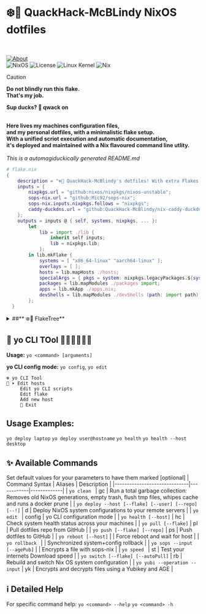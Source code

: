 # ❄️🦆 **QuackHack-McBLindy NixOS dotfiles** <br>

<div align="right">
<sub>

</sub></div><br>

[![About](https://img.shields.io/github/sponsors/QuackHack-McBlindy?logo=githubsponsors&label=Like?&style=flat&labelColor=ff1493&logoColor=fff&color=rgba(234,74,170,0.5) "")](https://github.com/sponsors/QuackHack-McBlindy) 
 <br>
![NixOS](https://img.shields.io/badge/NixOS-25%2E05-blue)  ![License](https://img.shields.io/badge/license-MIT-black) ![Linux Kernel](https://img.shields.io/badge/Linux-6.12.21-red) ![Nix](https://img.shields.io/badge/Nix-2.24.13-blue)


> [!CAUTION]
> __Do not blindly run this flake.__ <br>
> **That's my job.**


__Sup ducks? 🦆 qwack on__ <br> <br>

__Here lives my machines configuration files,__ <br>
__and my personal dotfiles, with a minimalistic flake setup.__  <br>
__With a unified scriot execution and automatic documentation,__ <br>
__it's deployed and maintained with a Nix flavoured command line utlity.__ <br> <br>
_This is a automagiduckically generated README.md_  <br>


<!-- FLAKE_START -->
```nix
# flake.nix
{ 
    description = "❄️🦆 QuackHack-McBlindy's dotfiles! With extra Flakes.";
    inputs = {
        nixpkgs.url = "github:nixos/nixpkgs/nixos-unstable";        
        sops-nix.url = "github:Mic92/sops-nix";
        sops-nix.inputs.nixpkgs.follows = "nixpkgs";  
        caddy-duckdns.url = "github:QuackHack-McBlindy/nix-caddy-duckdns";
    };
    outputs = inputs @ { self, systems, nixpkgs, ... }:
        let
            lib = import ./lib {
                inherit self inputs;
                lib = nixpkgs.lib;      
            };
        in lib.mkFlake {
            systems = [ "x86_64-linux" "aarch64-linux" ]; 
            overlays = [ ];
            hosts = lib.mapHosts ./hosts;
            specialArgs = { pkgs = system: nixpkgs.legacyPackages.${system}; yoLib = lib.yo; };
            packages = lib.mapModules ./packages import;
            apps = lib.mkApp ./apps.nix;
            devShells = lib.mapModules ./devShells (path: import path);
        };             
  }
```
<!-- FLAKE_END -->


<details><summary>##** ❄️🌲 FlakeTree**</summary>

  <!-- TREE_START -->
```nix
git+file:///home/pungkula/dotfiles
├───apps
│   ├───aarch64-linux
│   │   ├───program: app
│   │   └───type: app
│   └───x86_64-linux
│       ├───program: app
│       └───type: app
├───devShells
│   ├───aarch64-linux
│   │   ├───android omitted (use '--all-systems' to show)
│   │   ├───go omitted (use '--all-systems' to show)
│   │   ├───java omitted (use '--all-systems' to show)
│   │   ├───node omitted (use '--all-systems' to show)
│   │   ├───python omitted (use '--all-systems' to show)
│   │   └───rust omitted (use '--all-systems' to show)
│   └───x86_64-linux
│       ├───android: development environment 'nix-shell'
│       ├───go: development environment 'nix-shell'
│       ├───java: development environment 'nix-shell'
│       ├───node: development environment 'nix-shell'
│       ├───python: development environment 'nix-shell'
│       └───rust: development environment 'nix-shell'
├───nixosConfigurations
│   ├───desktop: NixOS configuration
│   ├───homie: NixOS configuration
│   ├───laptop: NixOS configuration
│   └───nasty: NixOS configuration
└───packages
    ├───aarch64-linux
    │   ├───example omitted (use '--all-systems' to show)
    │   ├───"example (copy 1)" omitted (use '--all-systems' to show)
    │   ├───health omitted (use '--all-systems' to show)
    │   ├───say omitted (use '--all-systems' to show)
    │   └───tv omitted (use '--all-systems' to show)
    └───x86_64-linux
        ├───"auto-installer.desktop": package 'nixos-minimal-25.05.20250405.42a1c96-x86_64-linux.iso'
        ├───"auto-installer.homie": package 'nixos-minimal-25.05.20250405.42a1c96-x86_64-linux.iso'
        ├───"auto-installer.laptop": package 'nixos-minimal-25.05.20250405.42a1c96-x86_64-linux.iso'
        ├───"auto-installer.nasty": package 'nixos-minimal-25.05.20250405.42a1c96-x86_64-linux.iso'
        ├───example: package 'git-wrapped'
        ├───"example (copy 1)": package 'git-wrapped-0.1.0'
        ├───health: package 'health'
        ├───say: package 'say'
        └───tv: package 'tv'
```
  <!-- TREE_END -->

</details>

<!-- YO_DOCS_START -->
## 🚀 **yo CLI TOol 🦆🦆🦆🦆🦆🦆**
**Usage:** `yo <command> [arguments]`  

**yo CLI config mode:** `yo config`, `yo edit` 

``` 
❄️ yo CLI Tool
🦆 ➤ Edit hosts
     Edit yo CLI scripts
     Edit flake
     Add new host
     🚫 Exit
``` 

## **Usage Examples:**
`yo deploy laptop`
`yo deploy user@hostname`
`yo health`
`yo health --host desktop` 

## ✨ Available Commands
Set default values for your parameters to have them marked [optiional]
| Command Syntax               | Aliases    | Description |
|------------------------------|------------|-------------|
| `yo clean ` | gc | Run a total garbage collection: Removes old NixOS generations, empty trash, flush tmp files, whipes cache and runs a docker prune |
| `yo deploy --host [--flake] [--user] [--repo] [--!]` | d | Deploy NixOS system configurations to your remote servers |
| `yo edit ` | config | yo CLI configuration mode |
| `yo health [--host]` | hc | Check system health status across your machines |
| `yo pull [--flake]` | pl | Pull dotfiles repo from GitHub |
| `yo push [--flake] [--repo]` | ps | Push dotfiles to GitHub |
| `yo reboot [--host]` |  | Force reboot and wait for host |
| `yo rollback ` |  | Synchronized system+config rollback |
| `yo sops --input [--agePub]` |  | Encrypts a file with sops-nix |
| `yo speed ` | st | Test your internets Download speed |
| `yo switch [--flake] [--autoPull]` | rb | Rebuild and switch Nix OS system configuration |
| `yo yubi --operation --input` | yk | Encrypts and decrypts files using a Yubikey and AGE |
## ℹ️ Detailed Help
For specific command help: 
`yo <command> --help`
`yo <command> -h`
<!-- YO_DOCS_END -->

